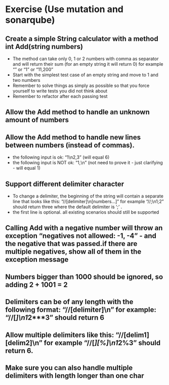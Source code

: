 # Exercise (Use mutation and sonarqube)

Create a simple String calculator with a method int Add(string numbers)
----------------------------------------------------------------------
-  The method can take only 0, 1 or 2 numbers with comma as separator and will return their sum (for an empty string it will return 0) for example “” or “1” or “11,200”
- Start with the simplest test case of an empty string and move to 1 and two numbers
- Remember to solve things as simply as possible so that you force yourself to write tests you did not think about
- Remember to refactor after each passing test

Allow the Add method to handle an unknown amount of numbers
--------------------------------------------------------------

Allow the Add method to handle new lines between numbers (instead of commas).
--------------------------------------------------------------------------------
- the following input is ok:  “1\n2,3”  (will equal 6)
- the following input is NOT ok:  “1,\n” (not need to prove it - just clarifying - will equal 1)

Support different delimiter character
-------------------------------------
- To change a delimiter, the beginning of the string will contain a separate line that looks like this:   “//[delimiter]\n[numbers…]” for example “//;\n1;2” should return three where the default delimiter is ‘;’ .
- the first line is optional. all existing scenarios should still be supported

Calling Add with a negative number will throw an exception “negatives not allowed: -1, -4” - and the negative that was passed.if there are multiple negatives, show all of them in the exception message
---------------------------------------------------------------------------------------------------------------------------------

Numbers bigger than 1000 should be ignored, so adding 2 + 1001  = 2
-------------------------------------------------------------------

Delimiters can be of any length with the following format:  “//[delimiter]\n” for example: “//[***]\n1***2***3” should return 6
-------------------------------------------------------------------------------------------------------------------------------

Allow multiple delimiters like this:  “//[delim1][delim2]\n” for example “//[*][%]\n1*2%3” should return 6.
----------------------------------------------------------------------------------------------------------

Make sure you can also handle multiple delimiters with length longer than one char
----------------------------------------------------------------------------------
